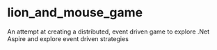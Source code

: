 # lion_and_mouse_game
An attempt at creating a distributed, event driven game to explore .Net Aspire and explore event driven strategies

